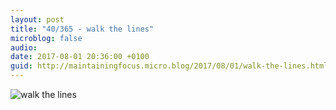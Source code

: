 ```yaml
---
layout: post
title: "40/365 - walk the lines"
microblog: false
audio: 
date: 2017-08-01 20:36:00 +0100
guid: http://maintainingfocus.micro.blog/2017/08/01/walk-the-lines.html
---
```

![walk the lines](https://f000.backblazeb2.com/file/Roel-Share/walk-the-line.jpg)
